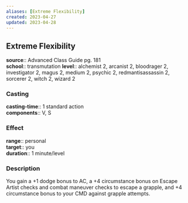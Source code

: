 ```yaml
---
aliases: [Extreme Flexibility]
created: 2023-04-27
updated: 2023-04-28
---
```


## Extreme Flexibility

**source**:: Advanced Class Guide pg. 181  
**school**:: transmutation
**level**:: alchemist 2, arcanist 2, bloodrager 2, investigator 2, magus 2, medium 2, psychic 2, redmantisassassin 2, sorcerer 2, witch 2, wizard 2

### Casting

**casting-time**:: 1 standard action  
**components**:: V, S

### Effect

**range**:: personal  
**target**:: you  
**duration**:: 1 minute/level

### Description

You gain a +1 dodge bonus to AC, a +4 circumstance bonus on Escape Artist checks and combat maneuver checks to escape a grapple, and +4 circumstance bonus to your CMD against grapple attempts.

